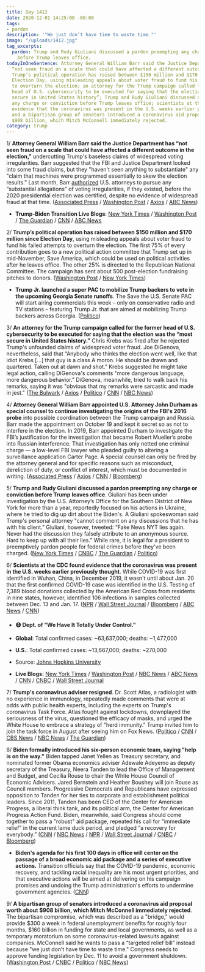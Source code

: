 ```yaml
---
title: Day 1412
date: 2020-12-01 14:25:00 -08:00
tags:
- pardon
description: '"We just don’t have time to waste time."'
image: "/uploads/1412.jpg"
tag_excerpts:
  pardon: Trump and Rudy Giuliani discussed a pardon preempting any charge or conviction
    before Trump leaves office.
todayInOneSentence: Attorney General William Barr said the Justice Department has
  “not seen fraud on a scale that could have affected a different outcome in the election”;
  Trump’s political operation has raised between $150 million and $170 million since
  Election Day, using misleading appeals about voter fraud to fund his failed attempts
  to overturn the election; an attorney for the Trump campaign called for the former
  head of U.S. cybersecurity to be executed for saying that the election was the “most
  secure in United States history”; Trump and Rudy Giuliani discussed a pardon preempting
  any charge or conviction before Trump leaves office; scientists at the CDC found
  evidence that the coronavirus was present in the U.S. weeks earlier previously thought;
  and a bipartisan group of senators introduced a coronavirus aid proposal worth about
  $908 billion, which Mitch McConnell immediately rejected.
category: trump
---
```


1/ **Attorney General William Barr said the Justice Department has “not seen fraud on a scale that could have affected a different outcome in the election,”** undercutting Trump's baseless claims of widespread voting irregularities. Barr suggested that the FBI and Justice Department looked into some fraud claims, but they "haven't seen anything to substantiate" any "claim that machines were programmed essentially to skew the election results." Last month, Barr [authorized](https://whatthefuckjusthappenedtoday.com/2020/11/10/day-1391/#1-attorney-general-william-barr-auth) U.S. attorneys to pursue any “substantial allegations” of voting irregularities, if they existed, before the 2020 presidential election was certified, despite no evidence of widespread fraud at that time. ([Associated Press](https://apnews.com/article/election-2020-joe-biden-donald-trump-elections-william-barr-b1f1488796c9a98c4b1a9061a6c7f49d) / [Washington Post](https://www.washingtonpost.com/national-security/barr-no-evidence-election-fraud/2020/12/01/5f4dcaa8-340a-11eb-8d38-6aea1adb3839_story.html) / [Axios](https://www.axios.com/barr-voter-fraud-trump-bd0713d6-91da-40e0-ae6b-6c5a4287f1ee.html) / [ABC News](https://abcnews.go.com/Politics/doj-uncovered-widespread-fraud-change-election-results-barr/story?id=74486937))

* **Trump-Biden Transition Live Blogs**: [New York Times](https://www.nytimes.com/live/2020/12/01/us/joe-biden-trump) / [Washington Post](https://www.washingtonpost.com/politics/2020/12/01/joe-biden-trump-transition-live-updates/) / [The Guardian](https://www.theguardian.com/us-news/live/2020/dec/01/us-election-2020-joe-biden-donald-trump-scott-atlas-coronavirus-covid-live-updates) / [CNN](https://www.cnn.com/politics/live-news/biden-trump-us-election-news-12-01-20/index.html) / [ABC News](https://abcnews.go.com/Politics/live-updates/2020-election-vote-results-court-transition/?id=74449971)

2/ **Trump’s political operation has raised between $150 million and $170 million since Election Day**, using misleading appeals about voter fraud to fund his failed attempts to overturn the election. The first 75% of every contribution goes to a new political action committee that Trump set up in mid-November, Save America, which could be used on political activities after he leaves office. The other 25% is directed to the Republican National Committee. The campaign has sent about 500 post-election fundraising pitches to donors. ([Washington Post](https://www.washingtonpost.com/politics/trump-raises-more-than-150-million-appealing-to-false-election-claims/2020/11/30/82e922e6-3347-11eb-afe6-e4dbee9689f8_story.html) / [New York Times](https://www.nytimes.com/2020/11/30/us/politics/trump-campaign-donations.html))

* **Trump Jr. launched a super PAC to mobilize Trump backers to vote in the upcoming Georgia Senate runoffs**. The Save the U.S. Senate PAC will start airing commercials this week – only on conservative radio and TV stations – featuring Trump Jr. that are aimed at mobilizing Trump backers across Georgia. ([Politico](https://www.politico.com/news/2020/11/30/donald-trump-jr-super-pac-georgia-worries-mount-441205))

3/ **An attorney for the Trump campaign called for the former head of U.S. cybersecurity to be executed for saying that the election was the “most secure in United States history.”** Chris Krebs was fired after he rejected Trump's unfounded claims of widespread voter fraud. Joe DiGenova, nevertheless, said that “Anybody who thinks the election went well, like that idiot Krebs \[...\] that guy is a class A moron. He should be drawn and quartered. Taken out at dawn and shot.” Krebs suggested he might take legal action, calling DiGenova's comments "more dangerous language, more dangerous behavior." DiGenova, meanwhile, tried to walk back his remarks, saying it was "obvious that my remarks were sarcastic and made in jest." ([The Bulwark](https://thebulwark.com/trump-lawyer-dhs-whistleblower-should-be-executed/) / [Axios](https://www.axios.com/krebs-cisa-digenova-trump-election-security-cyber-f4276746-7ae5-4032-b59b-97c944b790ae.html) / [Politico](https://www.politico.com/news/2020/11/30/trump-campaign-lawyer-cybersecurity-chief-shot-441577) / [CNN](https://www.cnn.com/2020/11/30/politics/joe-digenova-attorney-trump-campaign-chris-krebs-violence/) / [NBC News](https://www.nbcnews.com/politics/2020-election/fired-cybersecurity-chief-hints-legal-action-after-trump-campaign-lawyer-n1249505))

4/ **Attorney General William Barr appointed U.S. Attorney John Durham as special counsel to continue investigating the origins of the FBI's 2016 probe** into possible coordination between the Trump campaign and Russia. Barr made the appointment on October 19 and kept it secret so as not to interfere in the election. In 2019, Barr appointed Durham to investigate the FBI’s justification for the investigation that became Robert Mueller’s probe into Russian interference. That investigation has only netted one criminal charge — a low-level FBI lawyer who pleaded guilty to altering a surveillance application Carter Page. A special counsel can only be fired by the attorney general and for specific reasons such as misconduct, dereliction of duty, or conflict of interest, which must be documented in writing. ([Associated Press](https://apnews.com/article/election-2020-donald-trump-robert-mueller-statutes-elections-ae0275b4eb23981c1e6fbf9fc49c3239) / [Axios](https://www.axios.com/barr-john-durham-special-counsel-russia-327b775a-20d9-410b-a6f0-b102f61f3150.html) / [CNN](https://www.cnn.com/2020/12/01/politics/special-counsel-barr-durham-fbi/) / [Bloomberg](https://www.bloomberg.com/news/articles/2020-12-01/barr-appoints-durham-special-counsel-on-russia-probe-origin?sref=MIBMEEoj))

5/ **Trump and Rudy Giuliani discussed a pardon preempting any charge or conviction before Trump leaves office**. Giuliani has been under investigation by the U.S. Attorney’s Office for the Southern District of New York for more than a year, reportedly focused on his actions in Ukraine, where he tried to dig up dirt about the Biden's. A Giuliani spokeswoman said Trump's personal attorney "cannot comment on any discussions that he has with his client.” Giuliani, however, tweeted: “Fake News NYT lies again. Never had the discussion they falsely attribute to an anonymous source. Hard to keep up with all their lies.” While rare, it is legal for a president to preemptively pardon people for federal crimes before they've been charged. ([New York Times](https://www.nytimes.com/live/2020/12/01/us/joe-biden-trump/giuliani-is-said-to-have-discussed-a-possible-pardon-with-trump) / [CNBC](https://www.cnbc.com/2020/12/01/rudy-giuliani-and-trump-discussed-pardon-after-loss-to-biden.html) / [The Guardian](https://www.theguardian.com/us-news/2020/dec/01/giuliani-trump-pardon-report) / [Politico](https://www.politico.com/news/2020/12/01/rudy-giuliani-trump-pardon-441747))

6/ **Scientists at the CDC found evidence that the coronavirus was present in the U.S. weeks earlier previously thought**. While COVID-19 was first identified in Wuhan, China, in December 2019, it wasn't until about Jan. 20 that the first confirmed COVID-19 case was identified in the U.S. Testing of 7,389 blood donations collected by the American Red Cross from residents in nine states, however, identified 106 infections in samples collected between Dec. 13 and Jan. 17. ([NPR](https://www.npr.org/sections/coronavirus-live-updates/2020/12/01/940395651/coronavirus-was-in-u-s-weeks-earlier-than-previously-known-study-says) / [Wall Street Journal](https://www.wsj.com/articles/covid-19-likely-in-u-s-in-mid-december-2019-cdc-scientists-report-11606782449) / [Bloomberg](https://www.bloomberg.com/news/articles/2020-12-01/covid-infections-found-in-u-s-in-2019-weeks-before-china-cases?sref=MIBMEEoj) / [ABC News](https://abcnews.go.com/Health/coronavirus-us-early-december-2019-study/story?id=74479234) / [CNN](https://www.cnn.com/2020/11/30/asia/wuhan-china-covid-intl/index.html))

* #### 😷 Dept. of "We Have It Totally Under Control."

* **Global**: Total confirmed cases: \~63,637,000; deaths: \~1,477,000

* **U.S.**: Total confirmed cases: \~13,667,000; deaths: \~270,000

* Source: [Johns Hopkins University](https://coronavirus.jhu.edu/map.html)

* **Live Blogs:** [New York Times](https://www.nytimes.com/live/2020/12/01/world/covid-19-coronavirus) / [Washington Post](https://www.washingtonpost.com/nation/2020/12/01/coronavirus-covid-live-updates-us/) / [NBC News](https://www.nbcnews.com/news/us-news/live-blog/2020-12-1-covid-live-updates-n1249484) / [ABC News](https://abcnews.go.com/Health/live-updates/coronavirus/?id=74456908) / [CNN](https://www.cnn.com/world/live-news/coronavirus-pandemic-12-01-20-intl/index.html) / [CNBC](https://www.cnbc.com/2020/12/01/coronavirus-live-updates.html) / [Wall Street Journal](https://www.wsj.com/livecoverage/latest-updates/covid?mod=hp_theme_coronavirus-ribbon)

7/ **Trump's coronavirus adviser resigned**. Dr. Scott Atlas, a radiologist with no experience in immunology, repeatedly made comments that were at odds with public health experts, including the experts on Trump's coronavirus Task Force. Atlas fought against lockdowns, downplayed the seriousness of the virus, questioned the efficacy of masks, and urged the White House to embrace a strategy of "herd immunity." Trump invited him to join the task force in August after seeing him on Fox News. ([Politico](https://www.politico.com/news/2020/11/30/scott-atlas-resigns-trump-adviser-441597) / [CNN](https://www.cnn.com/2020/11/30/politics/scott-atlas-resigns-trump-administration-coronavirus-task-force/index.html) / [CBS News](https://www.cbsnews.com/news/scott-atlas-resigns-special-adviser-trump-covid/) / [NBC News](https://www.nbcnews.com/politics/white-house/controversial-white-house-coronavirus-adviser-scott-atlas-resign-n1249460) / [The Guardian](https://www.theguardian.com/us-news/2020/nov/30/scott-atlas-resigns-trump-covid-adviser))

8/ **Biden formally introduced his six-person economic team, saying "help is on the way."** Biden tapped Janet Yellen as Treasury secretary, and nominated former Obama economics adviser Adewale Adeyemo as deputy secretary of the Treasury, Neera Tanden to lead the Office of Management and Budget, and Cecilia Rouse to chair the White House Council of Economic Advisers. Jared Bernstein and Heather Boushey will join Rouse as Council members. Progressive Democrats and Republicans have expressed opposition to Tanden for her ties to corporate and establishment political leaders. Since 2011, Tanden has been CEO of the Center for American Progress, a liberal think tank, and its political arm, the Center for American Progress Action Fund. Biden, meanwhile, said Congress should come together to pass a "robust" aid package, repeated his call for "immediate relief" in the current lame duck period, and pledged “a recovery for everybody.” ([CNN](https://www.cnn.com/2020/11/29/politics/biden-economic-team/index.html) / [NBC News](https://www.nbcnews.com/business/economy/biden-economic-picks-shows-early-shape-administration-s-pandemic-agenda-n1249503) / [NPR](https://www.npr.org/sections/biden-transition-updates/2020/12/01/940210863/as-virus-rages-and-u-s-economy-sputters-biden-to-formally-unveil-economic-team) / [Wall Street Journal](https://www.wsj.com/articles/joe-biden-introduces-team-he-says-will-help-economy-recover-after-coronavirus-11606849627) / [CNBC](https://www.cnbc.com/2020/12/01/neera-tanden-biden-omb-pick-wall-street.html) / [Bloomberg](https://www.bloomberg.com/news/articles/2020-12-01/biden-introduces-team-to-lead-economy-out-of-coronavirus-slide?sref=MIBMEEoj))

* **Biden's agenda for his first 100 days in office will center on the passage of a broad economic aid package and a series of executive actions.** Transition officials say that the COVID-19 pandemic, economic recovery, and tackling racial inequality are his most urgent priorities, and that executive actions will be aimed at delivering on his campaign promises and undoing the Trump administration's efforts to undermine government agencies. ([CNN](https://www.cnn.com/2020/12/01/politics/biden-first-100-days/index.html))

9/ **A bipartisan group of senators introduced a coronavirus aid proposal worth about $908 billion, which Mitch McConnell immediately rejected**. The bipartisan compromise, which was described as a "bridge," would provide $300 a week in federal unemployment benefits for roughly four months, $160 billion in funding for state and local governments, as well as a temporary moratorium on some coronavirus-related lawsuits against companies. McConnell said he wants to pass a “targeted relief bill” instead because "we just don’t have time to waste time."  Congress needs to approve funding legislation by Dec. 11 to avoid a government shutdown. ([Washington Post](https://www.washingtonpost.com/us-policy/2020/12/01/stimulus-congress-coronavirus/) / [CNBC](https://www.cnbc.com/2020/12/01/coronavirus-stimulus-update-senators-to-unveil-relief-bill.html) / [Politico](https://www.politico.com/news/2020/12/01/bipartisan-senate-coronavirus-stimulus-441742) / [NBC News](https://www.nbcnews.com/politics/congress/bipartisan-group-congress-pushes-908-billion-covid-19-relief-bill-n1249527))